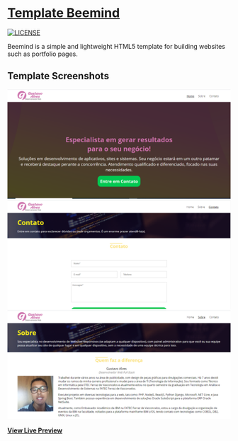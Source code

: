 # [Template Beemind](https://gustavoalvesdev.github.io/template-beemind/index.html)
[![LICENSE](https://img.shields.io/badge/license-MIT-lightgrey.svg)](https://github.com/gustavoalvesdev/template-beemind/blob/master/LICENSE.txt)

Beemind is a simple and lightweight HTML5 template for building websites such as portfolio pages.

## Template Screenshots
![Screenshot](https://github.com/gustavoalvesdev/template-beemind/blob/master/screenshots/1.PNG)
![Screenshot](https://github.com/gustavoalvesdev/template-beemind/blob/master/screenshots/2.PNG)
![Screenshot](https://github.com/gustavoalvesdev/template-beemind/blob/master/screenshots/3.PNG)

**[View Live Preview](https://gustavoalvesdev.github.io/template-beemind/index.html)**
